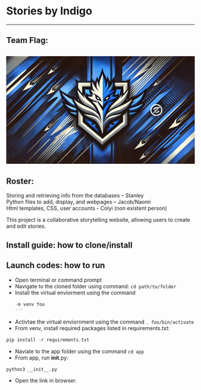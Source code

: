# Stories by Indigo
---
## Team Flag:
![](https://github.com/Stanleyhoo1/Indigo__stanleyh28_colyic_jacobl153_naomil49/blob/main/flag.jpg)
---
## Roster:

Storing and retrieving info from the databases – Stanley\
Python files to add, display, and webpages – Jacob/Naomi\
Html templates, CSS, user accounts - Colyi (non existent person)

This project is a collaborative storytelling website, allowing users to create and edit stories.

## Install guide: how to clone/install

## Launch codes: how to run
- Open terminal or command prompt
- Navigate to the cloned folder using command:
  ```cd path/to/folder```
- Install the virtual enviorment using the command
  ```python
  -m venv foo
  '''
- Activtae the virtual enviornment using the command
  ```. foo/bin/activate```
- From venv, install required packages listed in requirements.txt:
```python
pip install -r requirements.txt
```
- Naviate to the app folder using the command
  ```cd app```
- From app, run __init__.py:
```
python3 __init__.py
```
- Open the link in browser.
